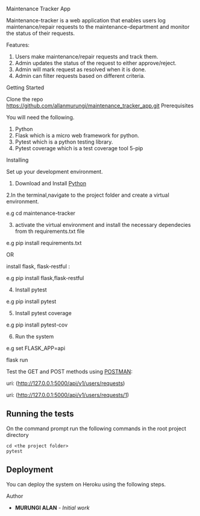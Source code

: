 Maintenance Tracker App

Maintenance-tracker is a web application that enables users log maintenance/repair requests
to the maintenance-department and monitor the status of their requests.

Features:


1. Users make maintenance/repair requests and track them.
2. Admin updates the status of the request to either approve/reject.
3. Admin will mark request as resolved when it is done.
4. Admin can filter requests based on different criteria.


Getting Started


Clone the repo https://github.com/allanmurungi/maintenance_tracker_app.git
Prerequisites

You will need the following.


1. Python 
2. Flask which is a micro web framework for python.
3. Pytest which is  a python testing library.
4. Pytest coverage which is a test coverage tool
5-pip

 Installing

Set up your development environment.


1. Download and Install [Python](https://www.python.org/downloads/)

2.In the terminal,navigate  to the project folder and create a virtual environment.

e.g cd maintenance-tracker


3. activate the virtual environment and install the necessary dependecies from th requirements.txt file

e.g  pip install requirements.txt

 OR 
 
install  flask, flask-restful :


 e.g pip install flask,flask-restful



4. Install pytest


e.g	pip install pytest

	
5. Install pytest coverage


e.g	pip install pytest-cov

	
6. Run the system

e.g
   set FLASK_APP=api
   
   flask run
   
   Test the GET and POST methods using [POSTMAN](https://www.getpostman.com/):
   
   uri: (http://127.0.0.1:5000/api/v1/users/requests)
   
   uri: (http://127.0.0.1:5000/api/v1/users/requests/1)

    

## Running the tests

On the command prompt run the following commands in the root project directory

```
cd <the project folder>
pytest
```

## Deployment

You can deploy the system on Heroku using the following steps.


Author

* **MURUNGI ALAN** - *Initial work*


